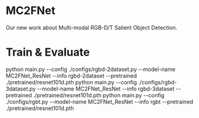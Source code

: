 # MC2FNet
Our new work about Multi-modal RGB-D/T Salient Object Detection.

# Train & Evaluate
python main.py --config ./configs/rgbd-2dataset.py --model-name MC2FNet_ResNet --info rgbd-2dataset --pretrained ./pretrained/resnet101d.pth
python main.py --config ./configs/rgbd-3dataset.py --model-name MC2FNet_ResNet --info rgbd-3dataset --pretrained ./pretrained/resnet101d.pth
python main.py --config ./configs/rgbt.py --model-name MC2FNet_ResNet --info rgbt --pretrained ./pretrained/resnet101d.pth

